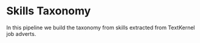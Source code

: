 # Skills Taxonomy

In this pipeline we build the taxonomy from skills extracted from TextKernel job adverts.